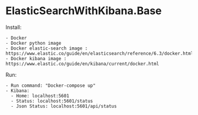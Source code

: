# ElasticSearchWithKibana.Base

Install:

    - Docker
    - Docker python image
    - Docker elastic-search image : https://www.elastic.co/guide/en/elasticsearch/reference/6.3/docker.html   
    - Docker kibana image : https://www.elastic.co/guide/en/kibana/current/docker.html
    
Run:

    - Run command: "Docker-compose up"
    - Kibana: 
      - Home: localhost:5601 
      - Status: localhost:5601/status
      - Json Status: localhost:5601/api/status
    
